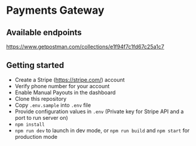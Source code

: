 # Payments Gateway

## Available endpoints
https://www.getpostman.com/collections/e1f94f7c1fd67c25a1c7

## Getting started
* Create a Stripe (https://stripe.com/) account
* Verify phone number for your account
* Enable Manual Payouts in the dashboard
* Clone this repository
* Copy `.env.sample` into `.env` file
* Provide configuration values in `.env` (Private key for Stripe API and a port to run server on)
* `npm install`
* `npm run dev` to launch in dev mode, or `npm run build` and `npm start` for production mode
